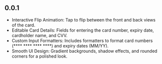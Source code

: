 ## 0.0.1

* Interactive Flip Animation: Tap to flip between the front and back views of the card.
*  Editable Card Details: Fields for entering the card number, expiry date, cardholder name, and CVV.
* Custom Input Formatters: Includes formatters to format card numbers (**** **** **** ****) and expiry dates (MM/YY).
* Smooth UI Design: Gradient backgrounds, shadow effects, and rounded corners for a polished look.
